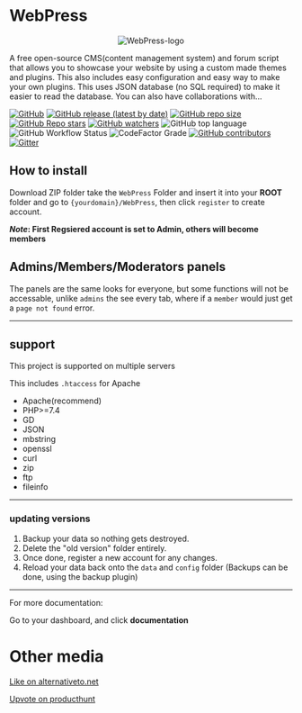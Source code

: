 # WebPress
<p align="center"><img src="https://github.com/surveybuilderteams/WebPress/blob/master/WebPress/themes/default/images/256x256.png?raw=true" alt="WebPress-logo" title="WebPress-logo"/></p>

A free open-source CMS(content management system) and forum script that allows you to showcase your website by using a custom made themes and plugins. This also includes easy configuration and easy way to make your own plugins. This uses JSON database (no SQL required) to make it easier to read the database. You can also have collaborations with…

[![GitHub](https://img.shields.io/github/license/surveybuilderteams/webpress?color=blue&style=plastic)](https://github.com/surveybuilderteams/WebPress/blob/master/LICENSE)
[![GitHub release (latest by date)](https://img.shields.io/github/v/release/surveybuilderteams/webpress?color=orange&label=version&style=plastic)](https://github.com/surveybuilderteams/WebPress/releases)
[![GitHub repo size](https://img.shields.io/github/repo-size/surveybuilderteams/webpress?color=red&label=Download%20Size&style=plastic)](https://github.com/surveybuilderteams/WebPress/archive/refs/heads/master.zip)
[![GitHub Repo stars](https://img.shields.io/github/stars/surveybuilderteams/webpress?style=plastic)](https://github.com/surveybuilderteams/WebPress/stargazers)
[![GitHub watchers](https://img.shields.io/github/watchers/surveybuilderteams/webpress?color=green&style=plastic)](https://github.com/surveybuilderteams/WebPress/watchers)
![GitHub top language](https://img.shields.io/github/languages/top/surveybuilderteams/webpress)
![GitHub Workflow Status](https://img.shields.io/github/actions/workflow/status/surveybuilderteams/webpress/php.yml)
![CodeFactor Grade](https://img.shields.io/codefactor/grade/github/surveybuilderteams/WebPress?style=plastic)
[![GitHub contributors](https://img.shields.io/github/contributors/surveybuilderteams/webpress?style=plastic)](https://github.com/surveybuilderteams/WebPress/graphs/contributors)
[![Gitter](https://badges.gitter.im/webpresschat/community.svg)](https://gitter.im/webpresschat/community?utm_source=badge&utm_medium=badge&utm_campaign=pr-badge)

## How to install
Download ZIP folder take the `WebPress` Folder and insert it into your **ROOT** folder and go to `{yourdomain}/WebPress`, then click `register` to create account.

**_Note_: First Regsiered account is set to Admin, others will become members**


## Admins/Members/Moderators panels
The panels are the same looks for everyone, but some functions will not be accessable, unlike `admins` the see every tab, where if a `member` would just get a `page not found` error.

***

## support 

This project is supported on multiple servers


This includes `.htaccess` for Apache
* Apache(recommend)
* PHP>=7.4
* GD
* JSON
* mbstring
* openssl
* curl
* zip
* ftp
* fileinfo
***

### updating versions
1. Backup your data so nothing gets destroyed.
2. Delete the "old version" folder entirely.
3. Once done, register a new account for any changes.
4. Reload your data back onto the `data` and `config` folder
(Backups can be done, using the backup plugin)
***

For more documentation:

Go to your dashboard, and click __documentation__

# Other media
[Like on alternativeto.net](https://alternativeto.net/software/webpress/about)

[Upvote on producthunt](https://www.producthunt.com/posts/webpress)
